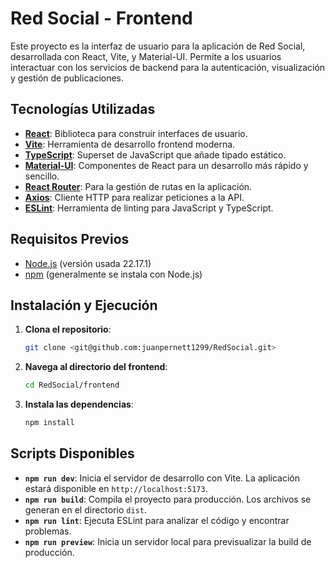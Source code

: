 # Red Social - Frontend

Este proyecto es la interfaz de usuario para la aplicación de Red Social, desarrollada con React, Vite, y Material-UI. Permite a los usuarios interactuar con los servicios de backend para la autenticación, visualización y gestión de publicaciones.

## Tecnologías Utilizadas

-   **[React](https://reactjs.org/)**: Biblioteca para construir interfaces de usuario.
-   **[Vite](https://vitejs.dev/)**: Herramienta de desarrollo frontend moderna.
-   **[TypeScript](https://www.typescriptlang.org/)**: Superset de JavaScript que añade tipado estático.
-   **[Material-UI](https://mui.com/)**: Componentes de React para un desarrollo más rápido y sencillo.
-   **[React Router](https://reactrouter.com/)**: Para la gestión de rutas en la aplicación.
-   **[Axios](https://axios-http.com/)**: Cliente HTTP para realizar peticiones a la API.
-   **[ESLint](https://eslint.org/)**: Herramienta de linting para JavaScript y TypeScript.

## Requisitos Previos

- [Node.js](https://nodejs.org/) (versión usada 22.17.1)
- [npm](https://www.npmjs.com/) (generalmente se instala con Node.js)

## Instalación y Ejecución

1.  **Clona el repositorio**:
    ```bash
    git clone <git@github.com:juanpernett1299/RedSocial.git>
    ```
2.  **Navega al directorio del frontend**:
    ```bash
    cd RedSocial/frontend
    ```
3.  **Instala las dependencias**:
    ```bash
    npm install
    ```

## Scripts Disponibles

-   **`npm run dev`**: Inicia el servidor de desarrollo con Vite. La aplicación estará disponible en `http://localhost:5173`.
-   **`npm run build`**: Compila el proyecto para producción. Los archivos se generan en el directorio `dist`.
-   **`npm run lint`**: Ejecuta ESLint para analizar el código y encontrar problemas.
-   **`npm run preview`**: Inicia un servidor local para previsualizar la build de producción.

